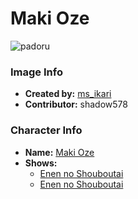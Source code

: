 # Maki Oze

![padoru](https://raw.githubusercontent.com/shadow578/Padoru-Padoru/master/Padoru/fire-force-maki-oze.png "Maki Oze")

### Image Info
* **Created by:**    [ms_ikari](https://twitter.com/ms_ikari/status/1200998882743730176)
* **Contributor:**   shadow578

### Character Info
* **Name:**   [Maki Oze](https://myanimelist.net/character/133768)
* **Shows:**
  * [Enen no Shouboutai](https://myanimelist.net/anime/38671/Enen_no_Shouboutai)
  * [Enen no Shouboutai](https://myanimelist.net/manga/91037/Enen_no_Shouboutai)



